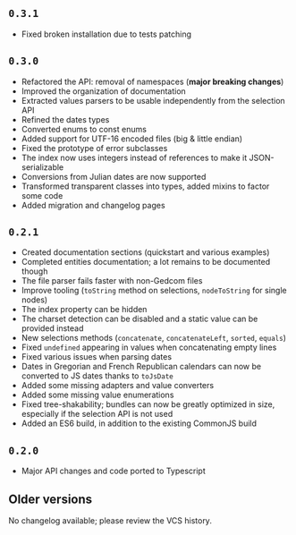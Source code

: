 ## `0.3.1`

* Fixed broken installation due to tests patching

## `0.3.0`

* Refactored the API: removal of namespaces (**major breaking changes**)
* Improved the organization of documentation
* Extracted values parsers to be usable independently from the selection API
* Refined the dates types
* Converted enums to const enums
* Added support for UTF-16 encoded files (big & little endian)
* Fixed the prototype of error subclasses
* The index now uses integers instead of references to make it JSON-serializable
* Conversions from Julian dates are now supported
* Transformed transparent classes into types, added mixins to factor some code
* Added migration and changelog pages

## `0.2.1`

* Created documentation sections (quickstart and various examples)
* Completed entities documentation; a lot remains to be documented though
* The file parser fails faster with non-Gedcom files
* Improve tooling (`toString` method on selections, `nodeToString` for single nodes)
* The index property can be hidden
* The charset detection can be disabled and a static value can be provided instead
* New selections methods (`concatenate`, `concatenateLeft`, `sorted`, `equals`)
* Fixed `undefined` appearing in values when concatenating empty lines
* Fixed various issues when parsing dates
* Dates in Gregorian and French Republican calendars can now be converted to JS dates thanks to `toJsDate`
* Added some missing adapters and value converters
* Added some missing value enumerations
* Fixed tree-shakability; bundles can now be greatly optimized in size, especially if the selection API is not used
* Added an ES6 build, in addition to the existing CommonJS build

## `0.2.0`

* Major API changes and code ported to Typescript

## Older versions

No changelog available; please review the VCS history.
